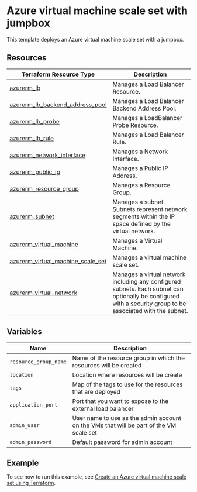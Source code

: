 # Azure virtual machine scale set with jumpbox

This template deploys an Azure virtual machine scale set with a jumpbox.

## Resources

| Terraform Resource Type | Description |
| - | - |
[azurerm_lb](https://registry.terraform.io/providers/hashicorp/azurerm/latest/docs/resources/lb) | Manages a Load Balancer Resource. | 
[azurerm_lb_backend_address_pool](https://registry.terraform.io/providers/hashicorp/azurerm/latest/docs/resources/lb_backend_address_pool) | Manages a Load Balancer Backend Address Pool. |
[azurerm_lb_probe](https://registry.terraform.io/providers/hashicorp/azurerm/latest/docs/resources/lb_probe) | Manages a LoadBalancer Probe Resource. |
[azurerm_lb_rule](https://registry.terraform.io/providers/hashicorp/azurerm/latest/docs/resources/lb_rule) | Manages a Load Balancer Rule. |
[azurerm_network_interface](https://registry.terraform.io/providers/hashicorp/azurerm/latest/docs/resources/network_interface) | Manages a Network Interface. |
[azurerm_public_ip](https://registry.terraform.io/providers/hashicorp/azurerm/latest/docs/resources/public_ip) | Manages a Public IP Address. |
[azurerm_resource_group](https://registry.terraform.io/providers/hashicorp/azurerm/latest/docs/resources/resource_group) | Manages a Resource Group. |
[azurerm_subnet](https://registry.terraform.io/providers/hashicorp/azurerm/latest/docs/resources/subnet) | Manages a subnet. Subnets represent network segments within the IP space defined by the virtual network. |
[azurerm_virtual_machine](https://registry.terraform.io/providers/hashicorp/azurerm/latest/docs/resources/virtual_machine) | Manages a Virtual Machine. |
[azurerm_virtual_machine_scale_set](https://registry.terraform.io/providers/hashicorp/azurerm/latest/docs/resources/virtual_machine_scale_set) | Manages a virtual machine scale set. |
[azurerm_virtual_network](https://registry.terraform.io/providers/hashicorp/azurerm/latest/docs/resources/virtual_network) | Manages a virtual network including any configured subnets. Each subnet can optionally be configured with a security group to be associated with the subnet. |

## Variables

| Name | Description |
|-|-|
| `resource_group_name` | Name of the resource group in which the resources will be created |
| `location` | Location where resources will be create |
| `tags` | Map of the tags to use for the resources that are deployed |
| `application_port` | Port that you want to expose to the external load balancer |
| `admin_user` | User name to use as the admin account on the VMs that will be part of the VM scale set |
| `admin_password` | Default password for admin account  |

## Example

To see how to run this example, see [Create an Azure virtual machine scale set using Terraform](https://docs.microsoft.com/azure/developer/terraform/create-vm-scaleset-network-disks-hcl).
